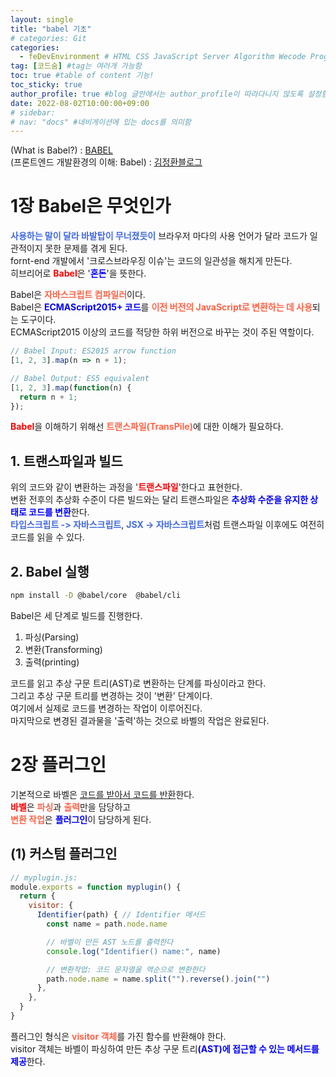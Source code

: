 ```yaml
---
layout: single
title: "babel 기초"
# categories: Git
categories:
  - feDevEnvironment # HTML CSS JavaScript Server Algorithm Wecode Programmers CS Github Blog
tag: [코드숨] #tag는 여러개 가능함
toc: true #table of content 기능!
toc_sticky: true
author_profile: true #blog 글안에서는 author_profile이 따라다니지 않도록 설정함
date: 2022-08-02T10:00:00+09:00
# sidebar:
# nav: "docs" #네비게이션에 있는 docs를 의미함
---
```

(What is Babel?) : [BABEL](https://babeljs.io/docs/en/)  
(프론트엔드 개발환경의 이해: Babel) : [김정환블로그](https://jeonghwan-kim.github.io/series/2019/12/22/frontend-dev-env-babel.html)  

# 1장 Babel은 무엇인가
<span class="royalblue">사용하는 말이 달라 바발탑이 무너졌듯이</span> 브라우저 마다의 사용 언어가 달라 코드가 일관적이지 못한 문제를 겪게 된다.  
fornt-end 개발에서 '크로스브라우징 이슈'는 코드의 일관성을 해치게 만든다.  
히브리어로 <span class="red">Babel</span>은 '<span class="blue">혼돈</span>'을 뜻한다.  

Babel은 <span class="tomato">자바스크립트 컴파일러</span>이다.  
Babel은 <span class="blue">ECMAScript2015+ 코드</span>를 <span class="tomato">이전 버전의 JavaScript로 변환하는 데 사용</span>되는 도구이다.  
ECMAScript2015 이상의 코드를 적당한 하위 버전으로 바꾸는 것이 주된 역할이다.  

```js
// Babel Input: ES2015 arrow function
[1, 2, 3].map(n => n + 1);

// Babel Output: ES5 equivalent
[1, 2, 3].map(function(n) {
  return n + 1;
});
```

<span class="red">Babel</span>을 이해하기 위해선 <span class="tomato">트랜스파일(TransPile)</span>에 대한 이해가 필요하다.  

## 1. 트랜스파일과 빌드
위의 코드와 같이 변환하는 과정을 '<span class="red">트랜스파일</span>'한다고 표현한다.  
변환 전후의 추상화 수준이 다른 빌드와는 달리 트랜스파일은 <span class="blue">추상화 수준을 유지한 상태로 코드를 변환</span>한다.  
<span class="royalblue">타입스크립트 -> 자바스크립트</span>, <span class="royalblue">JSX -> 자바스크립트</span>처럼 트랜스파일 이후에도 여전히 코드를 읽을 수 있다.  

## 2. Babel 실행
```bash
npm install -D @babel/core  @babel/cli
```

Babel은 세 단계로 빌드를 진행한다.  
1. 파싱(Parsing)
2. 변환(Transforming)
3. 출력(printing)

코드를 읽고 추상 구문 트리(AST)로 변환하는 단계를 파싱이라고 한다.  
그리고 추상 구문 트리를 변경하는 것이 '변환' 단계이다.  
여기에서 실제로 코드를 변경하는 작업이 이루어진다.  
마지막으로 변경된 결과물을 '출력'하는 것으로 바벨의 작업은 완료된다.  

# 2장 플러그인
기본적으로 바벨은 <u>코드를 받아서 코드를 반환</u>한다.  
<span class='red'>바벨</span>은 <span class="tomato">파싱</span>과 <span class="tomato">출력</span>만을 담당하고  
<span class="tomato">변환 작업</span>은 <span class="blue">플러그인</span>이 담당하게 된다.  

## (1) 커스텀 플러그인
```js
// myplugin.js:
module.exports = function myplugin() {
  return {
    visitor: {
      Identifier(path) { // Identifier 메서드
        const name = path.node.name

        // 바벨이 만든 AST 노드를 출력한다
        console.log("Identifier() name:", name)

        // 변환작업: 코드 문자열을 역순으로 변환한다
        path.node.name = name.split("").reverse().join("")
      },
    },
  }
}
```

플러그인 형식은 <span class="tomato">visitor 객체</span>를 가진 함수를 반환해야 한다.  
visitor 객체는 바벨이 파싱하여 만든 추상 구문 트리<span class="blue">(AST)에 접근할 수 있는 메서드를 제공</span>한다.  


<style>
.red {
  color: red;
  font-weight: bold;
}

.tomato {
  color: tomato;
  font-weight: bold;
}

.blue {
  color: blue;
  font-weight: bold;
}

.royalblue {
  color: royalblue;
  font-weight: bold;
}

.forestgreen {
  color: foresgreen;
  font-weight: bold;
}

.darkorange {
  color: darkorange;
  font-weight: bold;
}
</style>

<!-- ### 2. Link 넣기

```

유형 1: (설명어를 입력) : [gunhee's coding blog](https://gunhee-jeong.github.io/)
유형 2: (URL 자동연결) : <https://gunhee-jeong.github.io/>
유형 3: (동일 파일 내 '문단으로 이동') : [1. Header로 이동](###-1-header)

```

유형 1: (설명어를 입력) : [gunhee's coding blog](https://gunhee-jeong.github.io/)
유형 2: (URL 자동연결) : <https://gunhee-jeong.github.io/>
유형 3: (동일 파일 내 '문단으로 이동') : [1. Header로 이동](#1-header)
유형 3의 방법

1. 특수문자를 제거
2. 스페이스는 -로 바꾸고
3. 대문자는 소문자로!
   그래서 ### 1. Header -> #1-header

## Link: [google][https://www.google.com/]

### 3. 수평선

```

---

```

---

### 4. 라인 바꾸기

```

스페이스바를 2번 눌러주면 다음칸으로
이동할 수 있어요!

```

---

스페이스바를 2번 눌러주면
다음칸으로 이동할 수 있어요!

### 5. list 만들기

```

1. 1번
2. 2번
3. 3번

- 순서없는 list
  - 순서없는 list
    - 순서없는 list

```

1. 1번
2. 2번
3. 3번

- 순서없는 list
  - 순서없는 list
    - 순서없는 list

---

### 6. font 관련

```

**진하게** -> 볼드
_기울여서_ -> 이탤릭체
~~취소선~~ -> 취소선

<ul>밑줄넣기</ul> -> 밑줄
<span style="color:red">빨간 글씨</span> -> 글자색
이것이 `인라인` 입니다 -> 인라인 코드
```

**진하게** -> 볼드
_기울여서_ -> 이탤릭체
~~취소선~~ -> 취소선
<u>밑줄넣기</u> -> 밑줄
<span style="color:red">빨간 글씨</span>
이것이 `인라인` 입니다 -> 인라인 코드

---

### 7. 인용구문

```
> coding
>
> > JavaScript
> >
> > > 내가 프짱!
```

> coding
>
> > JavaScript
> >
> > > 내가 프짱!

---

### 8. 이미지 삽입

```
유형1: ('사이즈를 조절' -> HTML 태그 사용) : <img src="https://gunhee-jeong.github.io/assets/images/blogLogo.png" width="300" height="200">
유형2: (이미지 삽입 후 -> 링크 걸기)
[![이미지](https://gunhee-jeong.github.io/assets/images/blogLogo/blogLogo.png)](https://gunhee-jeong.github.io/)
```

유형1: ('사이즈를 조절' -> HTML 태그 사용) : <img src="https://gunhee-jeong.github.io/assets/images/blogLogo.png" width="300" height="200">
유형2: (이미지 삽입 후 -> 링크 걸기)
[![이미지](https://gunhee-jeong.github.io/assets/images/blogLogo.png)](https://gunhee-jeong.github.io/)

### 9. 표 만들기

```
||국어|영어|
| :--- | ---: | :--: |
|건희 | 100점 | 100점
|철수 | 100점 | 100점
```

|      |  국어 | 영어  |
| :--- | ----: | :---: |
| 건희 | 100점 | 100점 |
| 철수 | 100점 | 100점 |

> - header를 넣고 싶은 경우 ---을 사용하고 :을 이용하여 정렬에 사용함!

### 10. 토글 만들기

```
<details>
<summary>여기를 누르세요</summary>
<div markdown="1">
숨겨진 내용
</div>
</details>
```

<details>
<summary>여기를 누르세요</summary>
<div markdown="1">
숨겨진 내용
</div>
</details> -->
